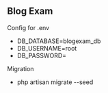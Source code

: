 
## Blog Exam

Config for .env
- DB_DATABASE=blogexam_db
- DB_USERNAME=root
- DB_PASSWORD=

Migration
- php artisan migrate --seed
